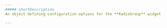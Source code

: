 ```yaml
---
##### shortDescription
An object defining configuration options for the **RadioGroup** widget.

---
```

